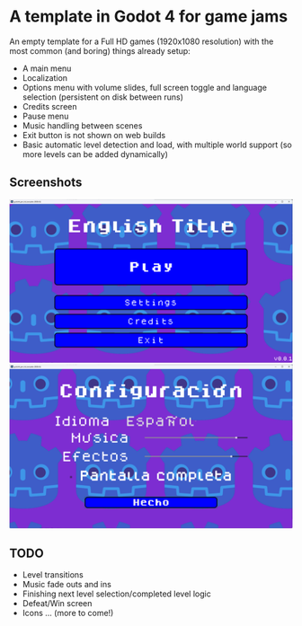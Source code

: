 # A template in Godot 4 for game jams

An empty template for a Full HD games (1920x1080 resolution) with the most common (and boring) things already setup:

* A main menu
* Localization
* Options menu with volume slides, full screen toggle and language selection (persistent on disk between runs)
* Credits screen
* Pause menu
* Music handling between scenes
* Exit button is not shown on web builds
* Basic automatic level detection and load, with multiple world support (so more levels can be added dynamically)

## Screenshots
![Main menu](screenshots/screenshot1.png)
![Localized setting menu](screenshots/screenshot2.png)

## TODO
* Level transitions
* Music fade outs and ins
* Finishing next level selection/completed level logic
* Defeat/Win screen
* Icons
... (more to come!)


